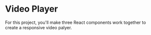 # Video Player

For this project, you'll make three React components work together to create a responsive video palyer.